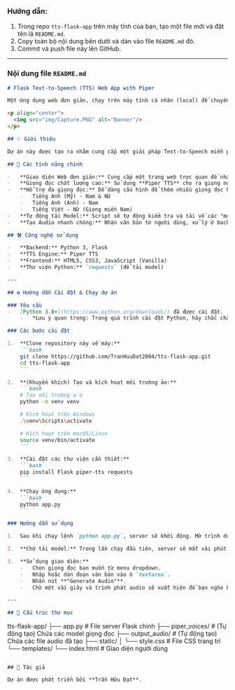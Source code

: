 ### **Hướng dẫn:**

1.  Trong repo `tts-flask-app` trên máy tính của bạn, tạo một file mới và đặt tên là `README.md`.
2.  Copy toàn bộ nội dung bên dưới và dán vào file `README.md` đó.
3.  Commit và push file này lên GitHub.

---

### **Nội dung file `README.md`**

```markdown
# Flask Text-to-Speech (TTS) Web App with Piper

Một ứng dụng web đơn giản, chạy trên máy tính cá nhân (local) để chuyển đổi văn bản thành giọng nói chất lượng cao bằng Python, Flask và công cụ mã nguồn mở Piper TTS.

<p align="center">
  <img src="img/Capture.PNG" alt="Banner"/>
</p>

## ✨ Giới thiệu

Dự án này được tạo ra nhằm cung cấp một giải pháp Text-to-Speech miễn phí, không giới hạn và hoàn toàn offline (sau khi đã tải model giọng đọc). Thay vì phụ thuộc vào các dịch vụ API đám mây có giới hạn sử dụng, ứng dụng này cho phép người dùng tạo ra các file audio mẫu một cách nhanh chóng ngay trên máy của mình, phục vụ cho các mục đích học tập hoặc tạo nội dung.

## 🚀 Các tính năng chính

-   **Giao diện Web đơn giản:** Cung cấp một trang web trực quan để nhập văn bản và chọn giọng đọc.
-   **Giọng đọc chất lượng cao:** Sử dụng **Piper TTS** cho ra giọng nói tự nhiên và rõ ràng.
-   **Hỗ trợ đa giọng đọc:** Dễ dàng cấu hình để thêm nhiều giọng đọc khác nhau. Phiên bản hiện tại hỗ trợ:
    -   Tiếng Anh (Mỹ) - Nam & Nữ
    -   Tiếng Anh (Anh) - Nam
    -   Tiếng Việt - Nữ (Giọng miền Nam)
-   **Tự động tải Model:** Script sẽ tự động kiểm tra và tải về các "model giọng đọc" cần thiết từ Hugging Face trong lần chạy đầu tiên.
-   **Tạo Audio nhanh chóng:** Nhận văn bản từ người dùng, xử lý ở backend và trả về file audio để nghe trực tiếp trên trình duyệt.

## 🛠️ Công nghệ sử dụng

-   **Backend:** Python 3, Flask
-   **TTS Engine:** Piper TTS
-   **Frontend:** HTML5, CSS3, JavaScript (Vanilla)
-   **Thư viện Python:** `requests` (để tải model)

---

## ⚙️ Hướng dẫn Cài đặt & Chạy dự án

### Yêu cầu
-   [Python 3.8+](https://www.python.org/downloads/) đã được cài đặt.
    -   *Lưu ý quan trọng: Trong quá trình cài đặt Python, hãy chắc chắn rằng bạn đã tick vào ô **"Add Python to PATH"**.*

### Các bước cài đặt

1.  **Clone repository này về máy:**
    ```bash
    git clone https://github.com/TranHuuDat2004/tts-flask-app.git
    cd tts-flask-app
    ```

2.  **(Khuyến khích) Tạo và kích hoạt môi trường ảo:**
    ```bash
    # Tạo môi trường ảo
    python -m venv venv

    # Kích hoạt trên Windows
    .\venv\Scripts\activate

    # Kích hoạt trên macOS/Linux
    source venv/bin/activate
    ```

3.  **Cài đặt các thư viện cần thiết:**
    ```bash
    pip install Flask piper-tts requests
    ```

4.  **Chạy ứng dụng:**
    ```bash
    python app.py
    ```

### Hướng dẫn sử dụng

1.  Sau khi chạy lệnh `python app.py`, server sẽ khởi động. Mở trình duyệt và truy cập vào địa chỉ: [http://127.0.0.1:5000](http://127.0.0.1:5000)

2.  **Chờ tải model:** Trong lần chạy đầu tiên, server sẽ mất vài phút để tự động tải về các model giọng đọc cần thiết. Hãy theo dõi tiến trình trong cửa sổ dòng lệnh (CMD/Terminal).

3.  **Sử dụng giao diện:**
    -   Chọn giọng đọc bạn muốn từ menu dropdown.
    -   Nhập hoặc dán đoạn văn bản vào ô `textarea`.
    -   Nhấn nút **"Generate Audio"**.
    -   Chờ một vài giây và trình phát audio sẽ xuất hiện để bạn nghe kết quả.

---

## 📁 Cấu trúc thư mục

```
tts-flask-app/
├── app.py              # File server Flask chính
├── piper_voices/       # (Tự động tạo) Chứa các model giọng đọc
├── output_audio/       # (Tự động tạo) Chứa các file audio đã tạo
├── static/
│   └── style.css       # File CSS trang trí
└── templates/
    └── index.html      # Giao diện người dùng
```

## 📝 Tác giả

Dự án được phát triển bởi **Trần Hữu Đạt**.
```